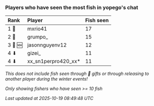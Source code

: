 ### Players who have seen the most fish in yopego's chat

| Rank    | Player              | Fish seen |
|:--------|:--------------------|:----------|
| 1 🥇    | mxrio41             | 17        |
| 2 🥈    | grumpo_             | 15        |
| 3 🥉 🆕 | jasonnguyenv12      | 12        |
| 4 ⬇     | gizei_              | 11        |
| 4 ⬇     | xx_sn1perpro420_xx* | 11        |

_This does not include fish seen through 🎁 gifts or through releasing to another player during the winter events!_

_Only showing fishers who have seen >= 10 fish_

_Last updated at 2025-10-19 08:49:48 UTC_